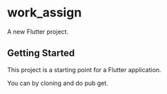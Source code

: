 # work_assign

A new Flutter project.

## Getting Started

This project is a starting point for a Flutter application.

You can by cloning and do pub get.
